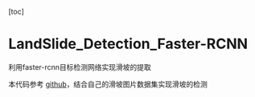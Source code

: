 [toc]
# LandSlide_Detection_Faster-RCNN
利用faster-rcnn目标检测网络实现滑坡的提取

本代码参考
[github](https://github.com/bubbliiiing/faster-rcnn-pytorch)，结合自己的滑坡图片数据集实现滑坡的检测
